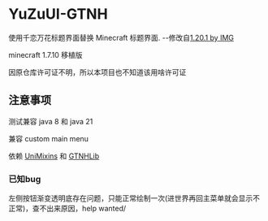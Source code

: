 # YuZuUI-GTNH
使用千恋万花标题界面替换 Minecraft 标题界面.  --修改自[1.20.1 by IMG](https://github.com/ming-sc/YuZuUI-Forge)

minecraft 1.7.10 移植版

因原仓库许可证不明，所以本项目也不知道该用啥许可证

## 注意事项
测试兼容 java 8 和 java 21

兼容 custom main menu

依赖 [UniMixins](https://github.com/LegacyModdingMC/UniMixins) 和 [GTNHLib](https://github.com/GTNewHorizons/GTNHLib)

### 已知bug
左侧按钮渐变透明底存在问题，只能正常绘制一次(进世界再回主菜单就会显示不正常)，查不出来原因，help wanted/
